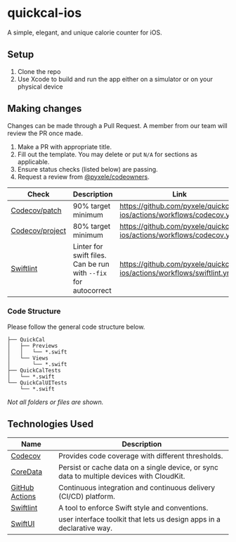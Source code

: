 # quickcal-ios
A simple, elegant, and unique calorie counter for iOS.

## Setup
1. Clone the repo
2. Use Xcode to build and run the app either on a simulator or on your physical device

## Making changes
Changes can be made through a Pull Request. A member from our team will review the PR once made. 

1. Make a PR with appropriate title. 
2. Fill out the template. You may delete or put `N/A` for sections as applicable.
3. Ensure status checks (listed below) are passing.
4. Request a review from [@pyxele/codeowners](https://github.com/orgs/pyxele/teams/codeowners).

|        Check  |              Description           |            Link             |
|---------------|-------------------------------|-----------------------------|
|[Codecov/patch](https://docs.codecov.com/docs/commit-status)        |           90% target minimum                    |https://github.com/pyxele/quickcal-ios/actions/workflows/codecov.yml|
|[Codecov/project](https://docs.codecov.com/docs/commit-status)        |      80% target minimum                         |https://github.com/pyxele/quickcal-ios/actions/workflows/codecov.yml|
|[Swiftlint](https://github.com/realm/SwiftLint)      |             Linter for swift files. Can be run with `--fix` for autocorrect                  |https://github.com/pyxele/quickcal-ios/actions/workflows/swiftlint.yml|

### Code Structure
Please follow the general code structure below.

```
├── QuickCal
│   ├── Previews
│   │   └── *.swift
│   └── Views
│       └── *.swift
├── QuickCalTests
│   └── *.swift
└── QuickCalUITests
    └── *.swift
```
*Not all folders or files are shown.*

## Technologies Used
|        Name  |              Description           |
|---------------|-------------------------------|
|[Codecov](https://about.codecov.io)        |Provides code coverage with different thresholds.|
|[CoreData](https://developer.apple.com/documentation/coredata)        |Persist or cache data on a single device, or sync data to multiple devices with CloudKit.|
|[GitHub Actions](https://github.com/features/actions)        |Continuous integration and continuous delivery (CI/CD) platform.|
|[Swiftlint](https://github.com/realm/SwiftLint)        |A tool to enforce Swift style and conventions.|
|[SwiftUI](https://developer.apple.com/xcode/swiftui/)        |user interface toolkit that lets us design apps in a declarative way.|
